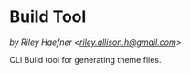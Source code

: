 # Build Tool

*by Riley Haefner <<riley.allison.h@gmail.com>>*

CLI Build tool for generating theme files.
